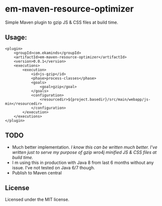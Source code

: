 # em-maven-resource-optimizer

Simple Maven plugin to gzip JS & CSS files at build time.

## Usage: 
	<plugin>
		<groupId>com.ekaminds</groupId>
		<artifactId>em-maven-resource-optimizer</artifactId>
		<version>0.0.1</version>
		<executions>
			<execution>
				<id>js-gzip</id>
				<phase>process-classes</phase>
				<goals>
					<goal>gzip</goal>
				</goals>
				<configuration>
					<resourcedir>${project.basedir}/src/main/webapp/js-min</resourcedir>
				</configuration>
			</execution>
		</executions>
	</plugin>

## TODO
 * Much better implementation. *I know this can be written much better. I've written just to serve my purpose of gzip wro4j minified JS & CSS files at build time.*
 * I m using this in production with Java 8 from last 6 months without any issue. I've not tested on Java 6/7 though.
 * Publish to Maven central
 

## License
Licensed under the MIT license.
